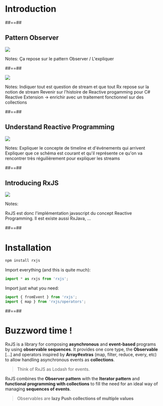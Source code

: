 <!-- .slide: class="transition bg-pink" -->

# Introduction

##==##

## Pattern Observer

<div class="full-center">
 <img src="./assets/images/Pattern-Observer.png">
</div>

Notes:
Ça repose sur le pattern Observer / L'expliquer

##==##

<div class="full-center">
 <img class="h-600" src="./assets/images/everything-stream.jpeg">
</div>

Notes:
Indiquer tout est question de stream et que tout Rx repose sur la notion de stream
Revenir sur l'histoire de Reactive progamming pour C# Reactive Extension -> enrichir avec un traitement fonctionnel sur des collections

##==##

## Understand Reactive Programming

<div class="full-center">
 <img src="./assets/images/Stream-explanation.png">
</div>

Notes:
Expliquer le concepte de timeline et d'événements qui arrivent
Expliquer que ce schéma est courant et qu'il représente ce qu'on va rencontrer très réguilièrement pour expliquer les streams

##==##

## Introducing RxJS

<div class="full-center">
 <img src="./assets/images/Rx_Logo-512-512.png">
</div>

Notes:

RxJS est donc l'implémentation javascript du concept Reactive Programming. Il est existe aussi RxJava, ...

##==##

<!-- .slide: class="with-code consolas" -->

# Installation

```sh
npm install rxjs
```

<!-- .element: class="big-code block" -->

Import everything (and this is quite much):

<!-- .element: class="text-center" -->

```javascript
import * as rxjs from 'rxjs';
```

<!-- .element: class="big-code block" -->

Import just what you need:

<!-- .element: class="text-center" -->

```javascript
import { fromEvent } from 'rxjs';
import { map } from 'rxjs/operators';
```

<!-- .element: class="big-code block" -->

##==##

# Buzzword time !

RxJS is a library for composing **asynchronous** and **event-based** programs by using **observable sequences**. It provides one core type, the **Observable** [...] and operators inspired by **Array#extras** (map, filter, reduce, every, etc) to allow handling asynchronous events as **collections**.

> Think of RxJS as Lodash for events.

RxJS combines the **Observer pattern** with the **Iterator pattern** and **functional programming with collections** to fill the need for an ideal way of managing **sequences of events**.

> Observables are **lazy Push collections of multiple values**
